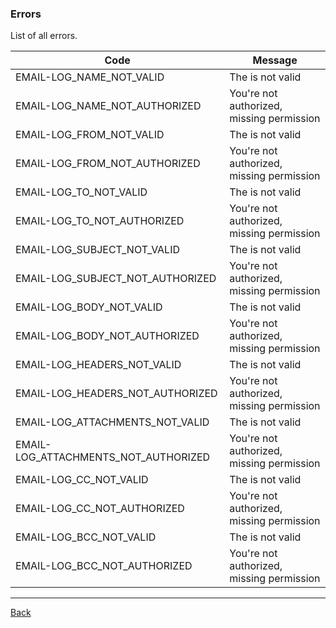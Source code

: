 ### Errors

List of all errors.

| Code                           | Message                                      |
|--------------------------------|----------------------------------------------|
| EMAIL-LOG_NAME_NOT_VALID | The  is not valid |
| EMAIL-LOG_NAME_NOT_AUTHORIZED | You're not authorized, missing  permission |
| EMAIL-LOG_FROM_NOT_VALID | The  is not valid |
| EMAIL-LOG_FROM_NOT_AUTHORIZED | You're not authorized, missing  permission |
| EMAIL-LOG_TO_NOT_VALID | The  is not valid |
| EMAIL-LOG_TO_NOT_AUTHORIZED | You're not authorized, missing  permission |
| EMAIL-LOG_SUBJECT_NOT_VALID | The  is not valid |
| EMAIL-LOG_SUBJECT_NOT_AUTHORIZED | You're not authorized, missing  permission |
| EMAIL-LOG_BODY_NOT_VALID | The  is not valid |
| EMAIL-LOG_BODY_NOT_AUTHORIZED | You're not authorized, missing  permission |
| EMAIL-LOG_HEADERS_NOT_VALID | The  is not valid |
| EMAIL-LOG_HEADERS_NOT_AUTHORIZED | You're not authorized, missing  permission |
| EMAIL-LOG_ATTACHMENTS_NOT_VALID | The  is not valid |
| EMAIL-LOG_ATTACHMENTS_NOT_AUTHORIZED | You're not authorized, missing  permission |
| EMAIL-LOG_CC_NOT_VALID | The  is not valid |
| EMAIL-LOG_CC_NOT_AUTHORIZED | You're not authorized, missing  permission |
| EMAIL-LOG_BCC_NOT_VALID | The  is not valid |
| EMAIL-LOG_BCC_NOT_AUTHORIZED | You're not authorized, missing  permission |

---
[Back](index.md)